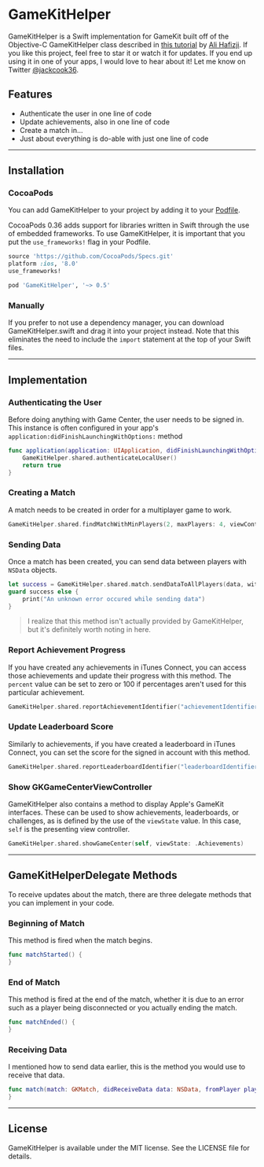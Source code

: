 # GameKitHelper

GameKitHelper is a Swift implementation for GameKit built off of the Objective-C GameKitHelper class described in [this tutorial](http://www.raywenderlich.com/60980/game-center-tutorial-how-to-make-a-simple-multiplayer-game-with-sprite-kit-part-1) by [Ali Hafizji](https://twitter.com/Ali_hafizji). If you like this project, feel free to star it or watch it for updates. If you end up using it in one of your apps, I would love to hear about it! Let me know on Twitter [@jackcook36](https://twitter.com/jackcook36).

## Features

- Authenticate the user in one line of code
- Update achievements, also in one line of code
- Create a match in...
- Just about everything is do-able with just one line of code

---
## Installation

### CocoaPods
You can add GameKitHelper to your project by adding it to your [Podfile](https://cocoapods.org).

CocoaPods 0.36 adds support for libraries written in Swift through the use of embedded frameworks. To use GameKitHelper, it is important that you put the `use_frameworks!` flag in your Podfile.

```ruby
source 'https://github.com/CocoaPods/Specs.git'
platform :ios, '8.0'
use_frameworks!

pod 'GameKitHelper', '~> 0.5'
```

### Manually
If you prefer to not use a dependency manager, you can download GameKitHelper.swift and drag it into your project instead. Note that this eliminates the need to include the `import` statement at the top of your Swift files.

---
## Implementation

### Authenticating the User
Before doing anything with Game Center, the user needs to be signed in. This instance is often configured in your app's `application:didFinishLaunchingWithOptions:` method

```swift
func application(application: UIApplication, didFinishLaunchingWithOptions launchOptions: [NSObject: AnyObject]?) -> Bool {
    GameKitHelper.shared.authenticateLocalUser()
    return true
}
```

### Creating a Match
A match needs to be created in order for a multiplayer game to work.

```swift
GameKitHelper.shared.findMatchWithMinPlayers(2, maxPlayers: 4, viewController: self, delegate: self)
```

### Sending Data
Once a match has been created, you can send data between players with `NSData` objects.

```swift
let success = GameKitHelper.shared.match.sendDataToAllPlayers(data, withDataMode: .Reliable, error: nil)
guard success else {
    print("An unknown error occured while sending data")
}
```
> I realize that this method isn't actually provided by GameKitHelper, but it's definitely worth noting in here.

### Report Achievement Progress
If you have created any achievements in iTunes Connect, you can access those achievements and update their progress with this method. The `percent` value can be set to zero or 100 if percentages aren't used for this particular achievement.

```swift
GameKitHelper.shared.reportAchievementIdentifier("achievementIdentifier", percent: 35.4)
```

### Update Leaderboard Score
Similarly to achievements, if you have created a leaderboard in iTunes Connect, you can set the score for the signed in account with this method.

```swift
GameKitHelper.shared.reportLeaderboardIdentifier("leaderboardIdentifier", score: 87)
```

### Show GKGameCenterViewController
GameKitHelper also contains a method to display Apple's GameKit interfaces. These can be used to show achievements, leaderboards, or challenges, as is defined by the use of the `viewState` value. In this case, `self` is the presenting view controller.

```swift
GameKitHelper.shared.showGameCenter(self, viewState: .Achievements)
```
---
## GameKitHelperDelegate Methods
To receive updates about the match, there are three delegate methods that you can implement in your code.

### Beginning of Match
This method is fired when the match begins.

```swift
func matchStarted() {
}
```

### End of Match
This method is fired at the end of the match, whether it is due to an error such as a player being disconnected or you actually ending the match.

```swift
func matchEnded() {
}
```

### Receiving Data
I mentioned how to send data earlier, this is the method you would use to receive that data.

```swift
func match(match: GKMatch, didReceiveData data: NSData, fromPlayer playerID: String) {
}
```

---
## License

GameKitHelper is available under the MIT license. See the LICENSE file for details.
